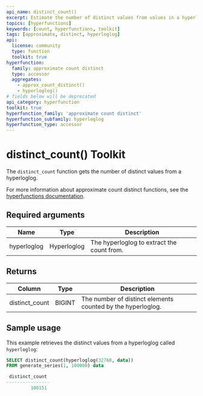 ```yaml
---
api_name: distinct_count()
excerpt: Estimate the number of distinct values from values in a hyperloglog
topics: [hyperfunctions]
keywords: [count, hyperfunctions, toolkit]
tags: [approximate, distinct, hyperloglog]
api:
  license: community
  type: function
  toolkit: true
hyperfunction:
  family: approximate count distinct
  type: accessor
  aggregates:
    - approx_count_distinct()
    - hyperloglog()
# fields below will be deprecated
api_category: hyperfunction
toolkit: true
hyperfunction_family: 'approximate count distinct'
hyperfunction_subfamily: hyperloglog
hyperfunction_type: accessor
---
```


# distinct_count()  <tag type="toolkit">Toolkit</tag>

The `distinct_count` function gets the number of distinct values from a
hyperloglog.

For more information about approximate count distinct functions, see the
[hyperfunctions documentation][hyperfunctions-approx-count-distincts].

## Required arguments

|Name|Type|Description|
|-|-|-|
|hyperloglog|Hyperloglog|The hyperloglog to extract the count from.|

## Returns

|Column|Type|Description|
|-|-|-|
|distinct_count|BIGINT|The number of distinct elements counted by the hyperloglog.|

## Sample usage

This example retrieves the distinct values from a hyperloglog
called `hyperloglog`:

``` sql
SELECT distinct_count(hyperloglog(32768, data))
FROM generate_series(1, 100000) data

 distinct_count
----------------
         100151
```

[hyperfunctions-approx-count-distincts]: /timescaledb/:currentVersion:/how-to-guides/hyperfunctions/approx-count-distincts/

